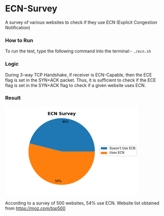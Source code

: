 # ECN-Survey
A survey of various websites to check if they use ECN (Explicit Congestion Notification)


### How to Run

To run the test, type the following command into the terminal:-
`./ecn.sh`


### Logic 

During 3-way TCP Handshake, if receiver is ECN-Capable, then the ECE flag is set in the SYN+ACK packet. Thus, it is sufficient to check if the ECE flag is set in the SYN+ACK flag to check if a given website uses ECN.


### Result

![ECN-Survey](survey.png)

According to a survey of 500 websites, 54% use ECN. Website list obtained from https://moz.com/top500
